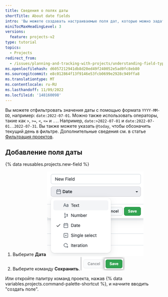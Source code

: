 ```yaml
---
title: Сведения о полях даты
shortTitle: About date fields
intro: 'Вы можете создавать настраиваемые поля дат, которые можно задать, введя дату или используя календарь.'
miniTocMaxHeadingLevel: 3
versions:
  feature: projects-v2
type: tutorial
topics:
  - Projects
redirect_from:
  - /issues/planning-and-tracking-with-projects/understanding-field-types/about-date-fields
ms.openlocfilehash: d6057212941db8d20ed49f240052e5ad0fc8eb80
ms.sourcegitcommit: e8c012864f13f9146e53fcb0699e2928c949ffa8
ms.translationtype: MT
ms.contentlocale: ru-RU
ms.lasthandoff: 11/09/2022
ms.locfileid: '148160098'
---
```

Вы можете отфильтровать значения даты с помощью формата `YYYY-MM-DD`, например: `date:2022-07-01`. Можно также использовать операторы, такие как `>`, `>=`, `<`, `<=` и `..`. Например, `date:>2022-07-01` и `date:2022-07-01..2022-07-31`. Вы также можете указать `@today`, чтобы обозначить текущий день в фильтре. Дополнительные сведения см. в статье [Фильтрация проектов](/issues/planning-and-tracking-with-projects/customizing-views-in-your-project/filtering-projects).

## Добавление поля даты

{% data reusables.projects.new-field %}
1. Выберите **Дата**
   ![Снимок экрана: параметр "Дата"](/assets/images/help/projects-v2/new-field-date.png)
1. Выберите команду **Сохранить**.
   ![Снимок экрана: кнопка "Сохранить"](/assets/images/help/projects-v2/new-field-save.png)

Или откройте палитру команд проекта, нажав {% data variables.projects.command-palette-shortcut %}, и начните вводить "создать поле".
